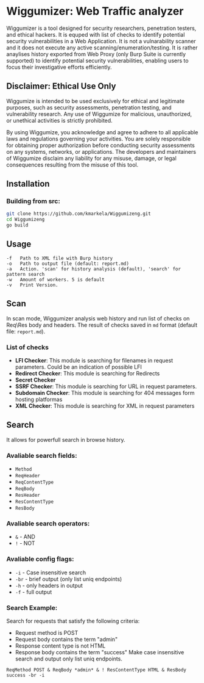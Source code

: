 # Wiggumizer: Web Traffic analyzer

Wiggumizer is a tool designed for security researchers, penetration testers, and ethical hackers.  It is equped with list of checks to identify potential security vulnerabilities in a Web Application. It is not a vulnarability scanner and it does not execute any active scanning/enumeration/testing. It is rather anaylises history exported from Web Proxy (only Burp Suite is currently supported) to identify potential security vulnerabilities, enabling users to focus their investigative efforts efficiently.

## Disclaimer: Ethical Use Only

Wiggumize is intended to be used exclusively for ethical and legitimate purposes, such as security assessments, penetration testing, and vulnerability research. Any use of Wiggumize for malicious, unauthorized, or unethical activities is strictly prohibited.

By using Wiggumize, you acknowledge and agree to adhere to all applicable laws and regulations governing your activities. You are solely responsible for obtaining proper authorization before conducting security assessments on any systems, networks, or applications. The developers and maintainers of Wiggumize disclaim any liability for any misuse, damage, or legal consequences resulting from the misuse of this tool.


## Installation

### Building from src:

```bash
git clone https://github.com/kmarkela/Wiggumizeng.git
cd Wiggumizeng
go build
```

## Usage

```shell
-f   Path to XML file with Burp history
-o   Path to output file (default: report.md)
-a   Action. 'scan' for history analysis (default), 'search' for pattern search
-w   Amount of workers. 5 is default
-v   Print Version. 
```

## Scan

In scan mode, Wiggumizer analysis web history and run list of checks on Req\Res body and headers.  The result of checks saved in `md` format (default file: `report.md`).

### List of checks 

- **LFI Checker**: This module is searching for filenames in request parameters. Could be an indication of possible LFI
- **Redirect Checker**: This module is searching for Redirects
- **Secret Checker**
- **SSRF Checker**: This module is searching for URL in request parameters.
- **Subdomain Checker**: This module is searching for 404 messages form hosting platformas
- **XML Checker**:  This module is searching for XML in request parameters


## Search

It allows for powerfull search in browse history. 

### Avaliable search fields: 
- `Method`
- `ReqHeader`
- `ReqContentType`
- `ReqBody`
- `ResHeader`
- `ResContentType`
- `ResBody`

### Avaliable search operators: 
- `&` - AND
- `!` - NOT


### Avaliable config flags: 
- `-i`  - Case insensitive search
- `-br` - brief output (only list uniq endpoints)
- `-h`  - only headers in output
- `-f`  - full output

### Search Example:

Search for requests that satisfy the following criteria:
- Request method is POST
- Request body contains the term "admin"
- Response content type is not HTML
- Response body contains the term "success"
Make case insensitive search and output only list uniq endpoints.  

```shell
ReqMethod POST & ReqBody *admin* & ! ResContentType HTML & ResBody success -br -i
```